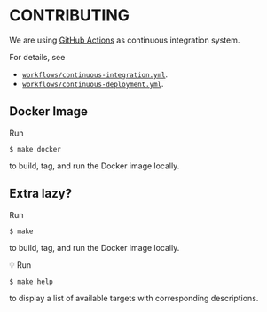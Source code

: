 # CONTRIBUTING

We are using [GitHub Actions](https://github.com/features/actions) as continuous integration system.

For details, see

* [`workflows/continuous-integration.yml`](workflows/continuous-integration.yml).
* [`workflows/continuous-deployment.yml`](workflows/continuous-deployment.yml).

## Docker Image

Run

```
$ make docker
```

to build, tag, and run the Docker image locally.

## Extra lazy?

Run

```
$ make
```

to build, tag, and run the Docker image locally.

:bulb: Run

```
$ make help
```

to display a list of available targets with corresponding descriptions.
